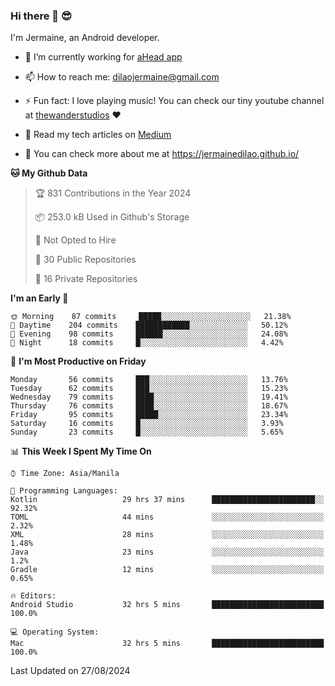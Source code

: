 ### Hi there 👋 😎
I'm Jermaine, an Android developer.

- 🔭 I’m currently working for [aHead app](https://www.ahead-app.com/)

- 📫 How to reach me: dilaojermaine@gmail.com

- ⚡ Fun fact: I love playing music! You can check our tiny youtube channel at [thewanderstudios](https://www.youtube.com/thewanderstudios) ♥️

- 📖 Read my tech articles on [Medium](https://jermainedilao.medium.com/)

- 👀 You can check more about me at https://jermainedilao.github.io/

<!--
**jermainedilao/jermainedilao** is a ✨ _special_ ✨ repository because its `README.md` (this file) appears on your GitHub profile.

Here are some ideas to get you started:

- 🔭 I’m currently working on ...
- 🌱 I’m currently learning ...
- 👯 I’m looking to collaborate on ...
- 🤔 I’m looking for help with ...
- 💬 Ask me about ...
- 📫 How to reach me: ...
- 😄 Pronouns: ...
- ⚡ Fun fact: ...
-->

<!--START_SECTION:waka-->
**🐱 My Github Data** 

> 🏆 831 Contributions in the Year 2024
 > 
> 📦 253.0 kB Used in Github's Storage 
 > 
> 🚫 Not Opted to Hire
 > 
> 📜 30 Public Repositories 
 > 
> 🔑 16 Private Repositories  
 > 
**I'm an Early 🐤** 

```text
🌞 Morning    87 commits     █████░░░░░░░░░░░░░░░░░░░░   21.38% 
🌆 Daytime    204 commits    ████████████░░░░░░░░░░░░░   50.12% 
🌃 Evening    98 commits     ██████░░░░░░░░░░░░░░░░░░░   24.08% 
🌙 Night      18 commits     █░░░░░░░░░░░░░░░░░░░░░░░░   4.42%

```
📅 **I'm Most Productive on Friday** 

```text
Monday       56 commits     ███░░░░░░░░░░░░░░░░░░░░░░   13.76% 
Tuesday      62 commits     ███░░░░░░░░░░░░░░░░░░░░░░   15.23% 
Wednesday    79 commits     ████░░░░░░░░░░░░░░░░░░░░░   19.41% 
Thursday     76 commits     ████░░░░░░░░░░░░░░░░░░░░░   18.67% 
Friday       95 commits     █████░░░░░░░░░░░░░░░░░░░░   23.34% 
Saturday     16 commits     █░░░░░░░░░░░░░░░░░░░░░░░░   3.93% 
Sunday       23 commits     █░░░░░░░░░░░░░░░░░░░░░░░░   5.65%

```


📊 **This Week I Spent My Time On** 

```text
⌚︎ Time Zone: Asia/Manila

💬 Programming Languages: 
Kotlin                   29 hrs 37 mins      ███████████████████████░░   92.32% 
TOML                     44 mins             ░░░░░░░░░░░░░░░░░░░░░░░░░   2.32% 
XML                      28 mins             ░░░░░░░░░░░░░░░░░░░░░░░░░   1.48% 
Java                     23 mins             ░░░░░░░░░░░░░░░░░░░░░░░░░   1.2% 
Gradle                   12 mins             ░░░░░░░░░░░░░░░░░░░░░░░░░   0.65%

🔥 Editors: 
Android Studio           32 hrs 5 mins       █████████████████████████   100.0%

💻 Operating System: 
Mac                      32 hrs 5 mins       █████████████████████████   100.0%

```


 Last Updated on 27/08/2024
<!--END_SECTION:waka-->
